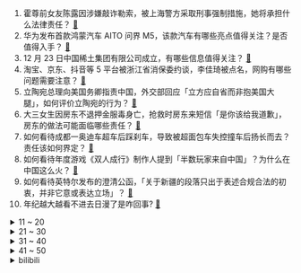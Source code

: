 1. 霍尊前女友陈露因涉嫌敲诈勒索，被上海警方采取刑事强制措施，她将承担什么法律责任？ [:link:](https://www.zhihu.com/question/507968249)
2. 华为发布首款鸿蒙汽车 AITO 问界 M5，该款汽车有哪些亮点值得关注？是否值得入手？ [:link:](https://www.zhihu.com/question/507970125)
3. 12 月 23 日中国稀土集团有限公司成立，有哪些信息值得关注？ [:link:](https://www.zhihu.com/question/507867658)
4. 淘宝、京东、抖音等 5 平台被浙江省消保委约谈，李佳琦被点名，网购有哪些问题需要注意？ [:link:](https://www.zhihu.com/question/507971989)
5. 立陶宛总理向美国务卿指责中国，外交部回应「立方应自省而非抱美国大腿」，如何评价立陶宛的行为？ [:link:](https://www.zhihu.com/question/507768062)
6. 大三女生因房东不退押金服毒身亡，抢救时房东来短信「是你该给我道歉」，房东的做法可能面临哪些责任？ [:link:](https://www.zhihu.com/question/507871462)
7. 如何看待成都一奥迪车超车后踩刹车，导致被超面包车失控撞车后扬长而去？责任该如何界定？ [:link:](https://www.zhihu.com/question/507809312)
8. 如何看待年度游戏《双人成行》制作人提到「半数玩家来自中国」？为什么在中国这么火？ [:link:](https://www.zhihu.com/question/507701497)
9. 如何看待英特尔发布的澄清公函，「关于新疆的段落只出于表述合规合法的初衷，并非它意或表达立场」？ [:link:](https://www.zhihu.com/question/507904459)
10. 年纪越大越看不进去日漫了是咋回事? [:link:](https://www.zhihu.com/question/507612370)
<details>
<summary>11 ~ 20</summary>

11. 华为 P50 Pocket 折叠屏手机售价 8988 元，如何评价这一定价策略，是否值得购买？ [:link:](https://www.zhihu.com/question/507942687)
12. 如何评价羽生结弦在全日锦标赛练习中4A首次成功落冰? [:link:](https://www.zhihu.com/question/507922328)
13. 如何评价华为冬季旗舰新品发布会上提到的 AITO 车机应用体验？ [:link:](https://www.zhihu.com/question/507978543)
14. 如何看待华为宣布搭载鸿蒙的华为设备数量超 2.2 亿？ [:link:](https://www.zhihu.com/question/507934779)
15. 2021 年，你睡过最久的一天有多少个小时？ [:link:](https://www.zhihu.com/question/503462381)
16. 把乔峰放在笑傲江湖里面什么水平？ [:link:](https://www.zhihu.com/question/358051998)
17. 如何看待「很多人说保险理赔难」这件事？ [:link:](https://www.zhihu.com/question/507724203)
18. 12 月 22 日发布的 vivo S12 和 S12 Pro，两款手机有什么区别？哪款更值得买？ [:link:](https://www.zhihu.com/question/507759051)
19. 有没有什么拒绝焦虑的文案或句子呀？ [:link:](https://www.zhihu.com/question/504400657)
20. 如何评价华为冬季旗舰新品发布会上提到的智能座舱剧院级听觉体验？ [:link:](https://www.zhihu.com/question/507979986)
</details>
<details>
<summary>21 ~ 30</summary>

21. 上海华山医院一医生被指强暴女医药代表，警方称「已刑拘正调查」，目前进展如何？会给医疗行业带来什么影响？ [:link:](https://www.zhihu.com/question/507810999)
22. 北京警方称「针对近期网络所传谣言，已受理佟丽娅对谣言的报案，案件正在审理中」，有哪些信息值得关注？ [:link:](https://www.zhihu.com/question/507795134)
23. 女生都喜欢什么元旦礼物和新年礼物啊？ [:link:](https://www.zhihu.com/question/307889345)
24. 回避型依恋提分手是只有零次和无数次吗？ [:link:](https://www.zhihu.com/question/474759157)
25. 有没有什么瞬间让你觉得你对语言学的爱欠费了? [:link:](https://www.zhihu.com/question/507814182)
26. 游戏《双人成行》Steam 是不是只用一个人买然后可以两人玩？ [:link:](https://www.zhihu.com/question/452248276)
27. 「1080p」和「2k、4k」的关系与差别在哪里？ [:link:](https://www.zhihu.com/question/24205632)
28. 美国 2021 年人口增长率为 0.1%，系历史最低，这意味着什么？这会对美国经济发展造成哪些影响？ [:link:](https://www.zhihu.com/question/507711432)
29. 金庸书中活得最明白的人物是谁？ [:link:](https://www.zhihu.com/question/507179999)
30. 90 后留学生回国做住家保姆 5 年月入过万，你看好她的工作选择吗？还有哪些让人意想不到的职业选择？ [:link:](https://www.zhihu.com/question/507739812)
</details>
<details>
<summary>31 ~ 40</summary>

31. 2021 年你觉得最名不副实的动漫作品是哪几部？为什么？ [:link:](https://www.zhihu.com/question/504816680)
32. 如何评价 12 月 23 日华为发布新款折叠屏 P50 Pocket ？有哪些亮点和不足？ [:link:](https://www.zhihu.com/question/507937724)
33. 如何看待「取经路上孙悟空一直在放水」的说法？ [:link:](https://www.zhihu.com/question/507304909)
34. 一线城市，月薪 4500 包吃住，工作非常清闲但觉得没成长，该辞职吗？怎么规划比较好？ [:link:](https://www.zhihu.com/question/494263772)
35. 歌手黄安爆料章子怡汪峰离婚，章子怡辟谣称「假的」，造谣者应承担哪些责任？ [:link:](https://www.zhihu.com/question/507815433)
36. 如何看待王俊凯解除与英特尔品牌一切合作关系？ [:link:](https://www.zhihu.com/question/507817898)
37. 12 月 22 日 0 时-23 日 13 时，西安新增 91 例本土确诊病例，目前防疫情况如何？ [:link:](https://www.zhihu.com/question/507902582)
38. 如果《英雄联盟》手游皮肤也加 10 点属性，会对游戏有很大影响吗？ [:link:](https://www.zhihu.com/question/504526600)
39. 如何评价 Uzi 卡莎这套王冠+纳什之牙搭配魔宗的出装？ [:link:](https://www.zhihu.com/question/507431596)
40. 为什么健身房健身的男人最不重视的就是腹肌？ [:link:](https://www.zhihu.com/question/507428972)
</details>
<details>
<summary>41 ~ 50</summary>

41. 如何评价华为 12 月 23 日正式发布的首款血压手表华为 WATCH D ？ [:link:](https://www.zhihu.com/question/507944467)
42. 为什么李华不会英语还要交那么多外国朋友？ [:link:](https://www.zhihu.com/question/490703140)
43. 为什么学数学，无论是初中、高中，还是大学，总有种“这我怎么可能想到”的感觉？ [:link:](https://www.zhihu.com/question/424579720)
44. 平安夜、圣诞节有什么实用的小家电作为礼物送给家人朋友？ [:link:](https://www.zhihu.com/question/505933373)
45. 民办学校毕业留校给编制可以选择吗？靠谱吗？ [:link:](https://www.zhihu.com/question/506996158)
46. 乐视网宣布「涨薪」，内部信称「今年经营利润和现金流双平衡」，反映了哪些情况？ [:link:](https://www.zhihu.com/question/507532535)
47. 安陵容和曹琴默都很聪明，为什么却都下场凄凉？ [:link:](https://www.zhihu.com/question/505883054)
48. 如果从每个电影大师级导演作品中选一部最经典的电影推荐，你会推荐什么？ [:link:](https://www.zhihu.com/question/53695600)
49. 怎样才能在职场饭局中获得存在感？ [:link:](https://www.zhihu.com/question/499917060)
50. 如何看待时隔三年「送死流」赛恩又火起来了？它该怎么玩又该如何克制？ [:link:](https://www.zhihu.com/question/507731887)
</details><details>
<summary>bilibili</summary>

1. 鉴定网络热门艺术视频12 [:link:](//www.bilibili.com/video/BV1z34y167mx)
2. 这，不可能！ [:link:](//www.bilibili.com/video/BV16L411j7Xy)
3. 红伞伞，白杆杆，做了一周手酸酸。。 [:link:](//www.bilibili.com/video/BV1MM4y1w79w)
4. “总有一天，全城的狗，都要高看我！” [:link:](//www.bilibili.com/video/BV18D4y1c7BM)
5. 《2021淘宝丑东西颁奖盛典》——丑者归来！ [:link:](//www.bilibili.com/video/BV1rZ4y1Q7kW)
6. 10元一份，咬开才知道，这东西为什么能火爆南方校门口！ [:link:](//www.bilibili.com/video/BV1GZ4y1D7vX)
7. FBI ：奇怪？犯人怎么消失了？ [:link:](//www.bilibili.com/video/BV1TP4y1H7ey)
8. 【时代少年团】火力全开演唱会 幕后花絮 [:link:](//www.bilibili.com/video/BV1RY411W7wj)
9. 漠叔远到广西宣传农村，老乡纷纷介绍媳妇 [:link:](//www.bilibili.com/video/BV1AP4y1H7Sh)
10. 当宁死不吃虾壳的英国公公，遇到带壳吃的椒盐大虾，真香？ [:link:](//www.bilibili.com/video/BV1Yb4y1q7FH)
<details>
<summary>11 ~ 20</summary>

11. 【唐诗逸新舞】洛阳旧事，一舞盛唐。国家队带你看真正的绝对演绎！【超清4k美颜暴击】 [:link:](//www.bilibili.com/video/BV1zL4y1n7Jv)
12. 【剧情MV】Lover Boy 88❤晚晚奶味RAP甜蜜暴击 [:link:](//www.bilibili.com/video/BV1PQ4y1Y7DY)
13. 看完心情会变好噢~ [:link:](//www.bilibili.com/video/BV1G34y167tr)
14. 呼噜噜~ 来和新朋友一起玩吧 [:link:](//www.bilibili.com/video/BV1dm4y1X7ZS)
15. 2021 我的21岁 [:link:](//www.bilibili.com/video/BV1Rg411w7uU)
16. 又萌又猛又聪明的虎鲸还真是当之无愧的海上霸主啊！ [:link:](//www.bilibili.com/video/BV1GQ4y1Y7HJ)
17. 人类有可能完成？ [:link:](//www.bilibili.com/video/BV1er4y1U79H)
18. 《误杀2》！！退钱！！！ [:link:](//www.bilibili.com/video/BV1Kg411A7ue)
19. 我对ASOUL入脑后，明白了嘉然约等于克苏鲁 [:link:](//www.bilibili.com/video/BV11T4y1f78Q)
20. 【野生人类图鉴】奶奶带大，广场一霸 [:link:](//www.bilibili.com/video/BV1RQ4y1a717)
</details>
<details>
<summary>21 ~ 30</summary>

21. 恐怖小说四大巅峰之作！ [:link:](//www.bilibili.com/video/BV14L411j7n7)
22. 《痒》笑死，老鼠跳舞居然这么涩情 [:link:](//www.bilibili.com/video/BV15F41167Em)
23. 为了防止电视诈骗把电视砸了【阅片无数Ⅱ 32】 [:link:](//www.bilibili.com/video/BV1xu411S7K1)
24. 【王冰冰滑雪Vlog】挑战8岁萌娃到拜师学艺，只用了两分钟 [:link:](//www.bilibili.com/video/BV1Jg411A7S7)
25. 还记得前几天吃的烧烤吗？挺好吃，再来吃一次。 [:link:](//www.bilibili.com/video/BV1Jb4y1v7LW)
26. 荧 vs 遗迹守卫 - 原神动画 [:link:](//www.bilibili.com/video/BV1mY411W78V)
27. 生日聚会！朋友竟送我法拉利？！ [:link:](//www.bilibili.com/video/BV1tS4y1M7SA)
28. 巨牢固！史上最简单的圆头速成！！牢固到甩不掉！ [:link:](//www.bilibili.com/video/BV1DY411W7Ut)
29. 【侦查冰】腾讯VS网易的强强对决，在一场Dota比赛中打响 [:link:](//www.bilibili.com/video/BV1bY411H7ra)
30. 【4K60FPS】陈奕迅《葡萄成熟时》神级现场！祝大家冬至安康 [:link:](//www.bilibili.com/video/BV1s34y167Rd)
</details>
<details>
<summary>31 ~ 40</summary>

31. 低音炮狗狗唱歌苏死了wooooo~ [:link:](//www.bilibili.com/video/BV1PZ4y1X7C5)
32. 17个简单有趣的小食谱～ [:link:](//www.bilibili.com/video/BV1Wr4y1U7bo)
33. 断章取义的把戏，还要玩多久？倭寇就是日本人，并非中国人假扮！ [:link:](//www.bilibili.com/video/BV1yQ4y1a7Ve)
34. 【罗汉鬼套路】LOL螃蟹骚套路 瞬间给敌人整破防！ [:link:](//www.bilibili.com/video/BV1xL41157LA)
35. 只有中国人才能理解的中国式浪漫 [:link:](//www.bilibili.com/video/BV1ib4y1q7MB)
36. 《明日方舟》EP - Heal the World [:link:](//www.bilibili.com/video/BV1fb4y1e7Gv)
37. 一根弦 [:link:](//www.bilibili.com/video/BV1RL4y1J7wJ)
38. 【基德】疯传的出血热，到底是怎么回事 [:link:](//www.bilibili.com/video/BV1na41167Hp)
39. 标准粤语，高手过招 [:link:](//www.bilibili.com/video/BV1xa41167gV)
40. 外面风好大 家里好冷 [:link:](//www.bilibili.com/video/BV1i3411x756)
</details>
<details>
<summary>41 ~ 50</summary>

41. 北方冬天就这点好 [:link:](//www.bilibili.com/video/BV1V44y1J745)
42. 假steam究竟有多离谱？up主以身试毒揭开假steam背后的秘密 [:link:](//www.bilibili.com/video/BV1Pq4y1m78Q)
43. 冬至的小潮tEam！ [:link:](//www.bilibili.com/video/BV1cR4y1s76U)
44. 电脑点不亮？黑屏？重启？ 史上最强电脑问题排查诊断攻略！装机不求人系列【超详细】 [:link:](//www.bilibili.com/video/BV1UY411W7Y9)
45. 我买了一些丑东西....... [:link:](//www.bilibili.com/video/BV1GP4y1H7Mu)
46. 一个人花400元去吃奢华海鲜拼盘 今天自己吃个爽 [:link:](//www.bilibili.com/video/BV1Xq4y12785)
47. 动画《凡人修仙传》的动作导演穆宁发的动作捕捉花絮 [:link:](//www.bilibili.com/video/BV11Z4y1Q7Fa)
48. 与理发师的心理战 [:link:](//www.bilibili.com/video/BV1YP4y1H7a4)
49. 照顾一只绝症的猫，我们一家都身心俱疲…… [:link:](//www.bilibili.com/video/BV16m4y197UU)
50. 新华农兄弟：冬至到了给兄弟们准备了饺子和惊喜 [:link:](//www.bilibili.com/video/BV1or4y1D7Qa)
</details>
<details>
<summary>51 ~ 60</summary>

51. 经典科幻史诗，影响全世界20年！超长深度解析《黑客帝国》第一部 [:link:](//www.bilibili.com/video/BV1uS4y1M7yb)
52. 我们是冠军！三国杀荣登STEAM劣强榜第一 [:link:](//www.bilibili.com/video/BV1TL4y1n7td)
53. 海鲜美食up主@Amoy硬邦帮 工作室里的美丽海物 [:link:](//www.bilibili.com/video/BV17F411B7HP)
54. 出现了不太精神的领养人 [:link:](//www.bilibili.com/video/BV1jR4y1W7VM)
55. 波士顿大龙虾说它冷，我帮它洗白白盖上被子煮一煮。 [:link:](//www.bilibili.com/video/BV1RM4y1c7c4)
56. 【年度大制作，请看】在阳光照不到的地方，总有一群人默默守护着我们 [:link:](//www.bilibili.com/video/BV1Ea411k7Ui)
57. 你没喝过的奇葩饮料，苦瓜汁都甘拜下风！ [:link:](//www.bilibili.com/video/BV1GD4y1c7X3)
58. 制作一只超大的等身大鸭鸭！布洛妮娅等身手办 [:link:](//www.bilibili.com/video/BV15P4y1H7cj)
59. 脆皮五花肉居然不香了？是什么让芬兰家人抢起来了！狂蘸辣椒赞不绝口，这个太香了！吃到停不下来！ [:link:](//www.bilibili.com/video/BV1Pq4y1m7Dd)
60. 【原神手书】一只狗狗有两幅面孔！ [:link:](//www.bilibili.com/video/BV1Mq4y1m7oH)
</details>
<details>
<summary>61 ~ 70</summary>

61. 【三年之约】无论你在世界的何处，我都一定会再去见你！ [:link:](//www.bilibili.com/video/BV1gZ4y1X7HP)
62. 警告！！！这个视频会让你感到非常难受 [:link:](//www.bilibili.com/video/BV1eb4y1q7cf)
63. 【波兰球】冬至 [:link:](//www.bilibili.com/video/BV19i4y197Ga)
64. “我爱的人早在18岁就已经爱过我了，至于她30岁爱谁 40岁爱谁 甚至后半生爱谁 我都祝福她” [:link:](//www.bilibili.com/video/BV1rM4y1c79r)
65. 像泥沙一样的美味，到底是虾还是土呢？中华美食真的是博大精深啊，你想象不到的美食 [:link:](//www.bilibili.com/video/BV13a41167Tx)
66. 全网首吃凶狠圆轴蟹，跟吃了僵尸一样，到现在还感到恶心 [:link:](//www.bilibili.com/video/BV1dr4y1U7xW)
67. 民警帮大爷找回丢失的羊，第二天民警就收到一锅鲜美的羊汤 [:link:](//www.bilibili.com/video/BV1Lq4y1B7Ui)
68. 揭开工地神秘的面纱。 [:link:](//www.bilibili.com/video/BV1Dr4y1U7PW)
69. 危！当着爸妈面让女友闭嘴！女友没急爸妈急眼了？！ [:link:](//www.bilibili.com/video/BV1mr4y1D7wF)
70. 百岁老人三个月不出家门的秘诀竟是… [:link:](//www.bilibili.com/video/BV1ML4y1n7k6)
</details>
<details>
<summary>71 ~ 80</summary>

71. 来个大佬帮我剪的悲伤一点 [:link:](//www.bilibili.com/video/BV1vm4y1X7JJ)
72. bzzb？B站直播！ 我，火星包，来了！ [:link:](//www.bilibili.com/video/BV1Cb4y1v74x)
73. 人生第一次做烤乳猪，皮比薯片还脆，帅小伙吃嗨了！ [:link:](//www.bilibili.com/video/BV1zL4y1J7RW)
74. 剧TOP：史上最劲爆真人秀，可能没有之一 [:link:](//www.bilibili.com/video/BV1eZ4y1X7ym)
75. 【刘谦魔术课】约了就得来！地表最强代课老师！ [:link:](//www.bilibili.com/video/BV1yZ4y1X7Eg)
76. 大海退潮后，大庆捡到躲在大文蛤里的八爪鱼，还挖到完整海葵花 [:link:](//www.bilibili.com/video/BV1cr4y1S73W)
77. 陈奕迅一夜2亿播放的《孤勇者》，居然是患癌女粉丝写的，破防了！ [:link:](//www.bilibili.com/video/BV1uQ4y1Y7gv)
78. 满级幼崽，强大爆发力，这躲闪速度我都惊呆了 [:link:](//www.bilibili.com/video/BV1Wb4y1q7ro)
79. 【医学博士】住手！不要再伤害你的眼睛 I 隐形眼镜怎么选？ [:link:](//www.bilibili.com/video/BV1Wu411S7mr)
80. 26年了，男朋友终于不卡粉了！！！ [:link:](//www.bilibili.com/video/BV1TM4y1w77d)
</details>
<details>
<summary>81 ~ 90</summary>

81. 烈士遗孀朱引梅：背着黄金乞讨10年，金子般的忠诚 [:link:](//www.bilibili.com/video/BV1434y167Mx)
82. 童年的回忆，手艺人自制翻花。一分钟翻出十八样花，每一朵花还对应一个成语！ [:link:](//www.bilibili.com/video/BV1KL411j7hc)
83. 【OC meme】Pink Elephants [:link:](//www.bilibili.com/video/BV1yi4y1d781)
84. 试吃上海佛跳墙天花板，一口下去简直是殿堂级别的享受 [:link:](//www.bilibili.com/video/BV1xL4y1n7wf)
85. 这  都  什  么  妖  魔  鬼  怪！！ [:link:](//www.bilibili.com/video/BV1f44y1j7dk)
86. 不惧困难，顽强乐观。贵在坚持，顺其自然！加油！奥利给！哈哈哈哈哈哈 [:link:](//www.bilibili.com/video/BV1Zr4y1D7cf)
87. 【空岛】无 中 生 有 [:link:](//www.bilibili.com/video/BV1ag411w78g)
88. 养鸟人专项训练倒计时，熟练的让人心疼… [:link:](//www.bilibili.com/video/BV12F411q7Nb)
89. 【彩虹合唱】《道别是一件难事》首演和唯一演出现场，既然忘不掉，不如就装着吧。 [:link:](//www.bilibili.com/video/BV1E34y1679J)
90. 80岁老大爷再次吹响让敌人闻声丧胆的冲锋号，热血沸腾！向老兵致敬！ [:link:](//www.bilibili.com/video/BV1aM4y1c7gt)
</details>
<details>
<summary>91 ~ 100</summary>

91. 【原魔】全新开放世界游戏全网公测！ [:link:](//www.bilibili.com/video/BV19m4y1X7hh)
92. RLCraft！范马石粒！最新2.9版 EP25！ [:link:](//www.bilibili.com/video/BV1pb4y1v7Tu)
93. 【Benteoort】荷兰新生代女模特 又攻又酷又奶 简直是现实版哈尔 [:link:](//www.bilibili.com/video/BV1jb4y1v79t)
94. 把妹妹当成弟弟养了多年，男主却浑然不知！这番快把我笑死了！哈哈！ [:link:](//www.bilibili.com/video/BV1oR4y1W7wJ)
95. 在日服体验最正宗的Apex黄金精神 [:link:](//www.bilibili.com/video/BV1YS4y1Q7QZ)
96. 《V I P》 [:link:](//www.bilibili.com/video/BV1gF411B7wT)
97. 六首2021年全网都在找的俄罗斯神曲，旋律好上头，我打赌你都听过 [:link:](//www.bilibili.com/video/BV1Ha411k7FX)
98. 以前的老虎vs现在的老虎 [:link:](//www.bilibili.com/video/BV1sL4y1n7e2)
99. 王刚制作烤鱼分享“试菜”工作日常，反复实验才能换来真正的美食 [:link:](//www.bilibili.com/video/BV1sa411k7kN)
100. 像不像玩游戏时的你 [:link:](//www.bilibili.com/video/BV1gr4y1S7nV)
</details></details>